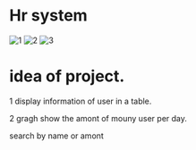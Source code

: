 # Hr system
![1](https://github.com/user-attachments/assets/a639f61f-a52d-45da-874b-e7d7e28e4082)
![2](https://github.com/user-attachments/assets/6bb436be-2be7-433a-b83d-d1d1972417a9)
![3](https://github.com/user-attachments/assets/a0a27d25-aabc-457d-9eec-55babc6d3a7f)


# idea of project.

1 display information of user in a table.
  
2 gragh show the amont of mouny user per day.  

search by name or amont 
